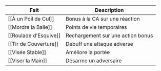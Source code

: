| Fait                  | Description                       |
| --------------------- | --------------------------------- |
| [[À un Poil de Cul]]  | Bonus à la CA sur une réaction    |
| [[Mordre la Balle]]   | Points de vie temporaires         |
| [[Roulade d'Esquive]] | Rechargement sur une action bonus |
| [[Tir de Couverture]] | Débuff une attaque adverse        |
| [[Visée Stable]]      | Améliore la portée                |
| [[Viser la Main]]     | Désarme un adversaire             |
